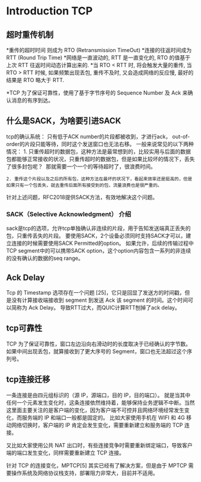 # Introduction TCP

## 超时重传机制
*重传的超时时间 则成为 RTO (Retransmission TimeOut)
*连接的往返时间成为 RTT (Round Trip Time)
*网络是一直波动的, RTT 是一直变化的, RTO 的值基于上次 RTT 往返时间动态计算出来的.
*当 RTO < RTT 时, 将会触发大量的重传, 当 RTO > RTT 时候, 如果频繁出现丢包, 重传不及时,
 又会造成网络的反应慢, 最好的结果是 RTO 略大于 RTT.

*TCP 为了保证可靠性，使用了基于字节序号的 Sequence Number 及 Ack 来确认消息的有序到达。

## 什么是SACK，为啥要引进SACK
tcp的确认系统：
    只有低于ACK number的片段都被收到，才进行ack， out-of-order的片段只能等待，同时这个发送窗口也无法右移。
一般来说常见的以下两种情况：
    1. 只重传超时的数据包，这种方法是最常想到的，比较实用与后面的数据包都能够正常接收的状况，只重传超时的数据包，但是如果比较坏的情况下，丢失了很多封包呢？  那就需要一个一个的等待超时了，很浪费时间。

    2. 重传这个片段以及之后的所有包，这种方法在最坏的状况下，看起来效率还是挺高的，但是如果只有一个包丢失，就去重传后面所有接受到的包，流量浪费也是很严重的。   

针对上述问题，RFC2018提供SACK方法，有效地解决这个问题。

### SACK（Selective Acknowledgment） 介绍
sack是tcp的选项，允许tcp单独确认非连续的片段，用于告知发送端真正丢失的包，只重传丢失的片段。
要使用SACK，2个设备必须同时支持SACK才可以，建立连接的时候需要使用SACK Permitted的option。
如果允许，后续的传输过程中TCP segment中的可以携带SACK option，这个option内容包含一系列的非连续的没有确认的数据的seq range。


## Ack Delay
Tcp 的 Timestamp 选项存在一个问题 [25]，它只是回显了发送方的时间戳，但是没有计算接收端接收到 segment 到发送 Ack 该 segment 的时间。这个时间可以简称为 Ack Delay。
导致RTT过大，而QUIC计算RTT刨掉了ack delay。

## tcp可靠性
TCP 为了保证可靠性，窗口左边沿向右滑动时的长度取决于已经确认的字节数。如果中间出现丢包，就算接收到了更大序号的 Segment，窗口也无法超过这个序列号。

## tcp连接迁移
一条连接是由四元组标识的（源 IP，源端口，目的 IP，目的端口）。
就是当其中任何一个元素发生变化时，这条连接依然维持着，能够保持业务逻辑不中断。当然这里面主要关注的是客户端的变化，因为客户端不可控并且网络环境经常发生变化，而服务端的 IP 和端口一般都是固定的。
比如大家使用手机在 WIFI 和 4G 移动网络切换时，客户端的 IP 肯定会发生变化，需要重新建立和服务端的 TCP 连接。

又比如大家使用公共 NAT 出口时，有些连接竞争时需要重新绑定端口，导致客户端的端口发生变化，同样需要重新建立 TCP 连接。

针对 TCP 的连接变化，MPTCP[5] 其实已经有了解决方案，但是由于 MPTCP 需要操作系统及网络协议栈支持，部署阻力非常大，目前并不适用。

